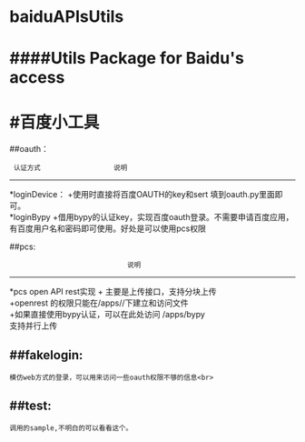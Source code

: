 # baiduAPIsUtils
####Utils Package for Baidu's access
===============
#百度小工具
==========
##oauth：

     认证方式                  说明
----------------------------------------
 *loginDevice：   +使用时直接将百度OAUTH的key和sert 填到oauth.py里面即可。<br>
 *loginBypy       +借用bypy的认证key，实现百度oauth登录。不需要申请百度应用，有百度用户名和密码即可使用。好处是可以使用pcs权限<br>


##pcs:


                                 说明
-------------
*pcs open API rest实现       + 主要是上传接口，支持分块上传<br>
                             +openrest 的权限只能在/apps/<your application>/下建立和访问文件<br>
                             +如果直接使用bypy认证，可以在此处访问 /apps/bypy<br>
支持并行上传<br>

##fakelogin:
-------------
    模仿web方式的登录，可以用来访问一些oauth权限不够的信息<br>
    
##test:
-------------
    调用的sample,不明白的可以看看这个。


